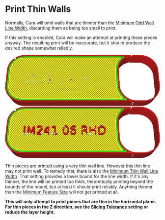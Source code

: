 Print Thin Walls
====
Normally, Cura will omit walls that are thinner than the <!--if cura_version<5.0:[Outer Wall Line Width](../resolution/wall_line_width_0.md)--><!--if cura_version>=5.0-->[Minimum Odd Wall Line Width](min_odd_wall_line_width.md)<!--endif-->, discarding them as being too small to print.

If this setting is enabled, Cura will make an attempt at printing these pieces anyway. The resulting print will be inaccurate<!--if cura_version<5.0: and messy-->, but it should produce the desired shape somewhat reliably.

![Some parts are too thin to print](../images/fill_outline_gaps_disabled.png)
![With this setting enabled, even thin parts will get printed](../images/fill_outline_gaps_enabled.png)

<!--if cura_version<5.0:
The tiny pieces are filled with extremely thin lines. These lines are then combined if they are adjacent to one another and not too long. This works for many cases, but in some cases it produces a tiny zig zag, significantly increasing printing time.

It is advisable, before resorting to this setting, to try adjusting the outer wall line width slightly. If your part is slightly thinner than one line width, it might give a better result if you reduce the outer wall line width of your entire print such that the thin parts print normally. However reducing the line width too far will cause the material to flow unreliably, leading to underextrusion.
-->
<!--if cura_version>=5.0-->
Thin pieces are printed using a very thin wall line. However this thin line may not print well. To remedy that, there is also the [Minimum Thin Wall Line Width](min_bead_width.md). That setting provides a lower bound for the line width. If it's any thinner, the line will be printed too thick, theoretically printing beyond the bounds of the model, but at least it should print reliably. Anything thinner than the [Minimum Feature Size](min_feature_size.md) will not get printed at all.
<!--endif-->

**This will only attempt to print pieces that are thin in the horizontal plane. For thin pieces in the Z direction, see the [Slicing Tolerance](../experimental/slicing_tolerance.md) setting or reduce the layer height.**